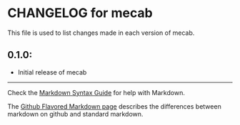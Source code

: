 # CHANGELOG for mecab

This file is used to list changes made in each version of mecab.

## 0.1.0:

* Initial release of mecab

- - -
Check the [Markdown Syntax Guide](http://daringfireball.net/projects/markdown/syntax) for help with Markdown.

The [Github Flavored Markdown page](http://github.github.com/github-flavored-markdown/) describes the differences between markdown on github and standard markdown.
